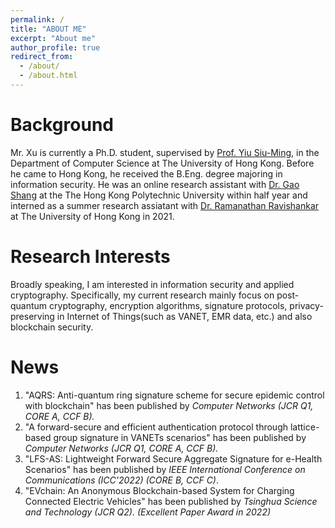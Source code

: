 ```yaml
---
permalink: /
title: "ABOUT ME"
excerpt: "About me"
author_profile: true
redirect_from: 
  - /about/
  - /about.html
--- 
```



Background
======
Mr. Xu is currently a Ph.D. student, supervised by [Prof. Yiu Siu-Ming](https://www.cs.hku.hk/index.php/people/academic-staff/smyiu), in the Department of Computer Science at The University of Hong Kong. Before he came to Hong Kong, he received the B.Eng. degree majoring in information security. He was an online research assistant with [Dr. Gao Shang](https://goldsainteagle.github.io/shanggao.github.io/) at the The Hong Kong Polytechnic University within half year and interned as a summer research assiatant with [Dr. Ramanathan Ravishankar](https://www.cs.hku.hk/index.php/people/academic-staff/ravi) at The University of Hong Kong in 2021. 

Research Interests
======
Broadly speaking, I am interested in information security and applied cryptography. Specifically, my current research mainly focus on post-quantum cryptography, encryption algorithms, signature protocols, privacy-preserving in Internet of Things(such as VANET, EMR data, etc.) and also blockchain security.

News
======
1. "AQRS: Anti-quantum ring signature scheme for secure epidemic control with blockchain" has been published by *Computer Networks* *(JCR Q1, CORE A, CCF B).*
2. "A forward-secure and efficient authentication protocol through lattice-based group signature in VANETs scenarios" has been published by *Computer Networks* *(JCR Q1, CORE A, CCF B).*
3. "LFS-AS: Lightweight Forward Secure Aggregate Signature for e-Health Scenarios" has been published by *IEEE International Conference on Communications (ICC'2022) (CORE B, CCF C)*.
4. "EVchain: An Anonymous Blockchain-based System for Charging Connected Electric Vehicles" has been published by *Tsinghua Science and Technology (JCR Q2).* *(Excellent Paper Award in 2022)*















